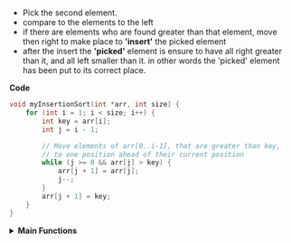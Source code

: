 #   

- Pick the second element.
- compare to the elements to the left
- if there are elements who are found greater than that element, move then right to make place to **'insert'** the picked element
- after the insert the **'picked'** element is ensure to have all right greater than it, and all left smaller than it. in other words the 'picked' element has been put to its correct place.

**Code**
```c
void myInsertionSort(int *arr, int size) {
    for (int i = 1; i < size; i++) {
        int key = arr[i];
        int j = i - 1;

        // Move elements of arr[0..i-1], that are greater than key,
        // to one position ahead of their current position
        while (j >= 0 && arr[j] > key) {
            arr[j + 1] = arr[j];
            j--;
        }
        arr[j + 1] = key;
    }
}

```
<details>
<summary><span><strong>Main Functions</strong></span></summary>

```c
void printArr(int *arr, int size){
    for(int i=0; i<size; i++){
        printf("%d ",arr[i]);
    }
}

void myswap(int *a, int *b){
    int t = *a;
    *a = *b;
    *b = t;
}

int main(){
    int arr[] = {7, 5, 1 , 9 , 3};
    myInsertionSort(arr);
    printArr(arr);
    return 0;
}
```

</details>





